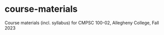 # course-materials
Course materials (incl. syllabus) for CMPSC 100-02, Allegheny College, Fall 2023
